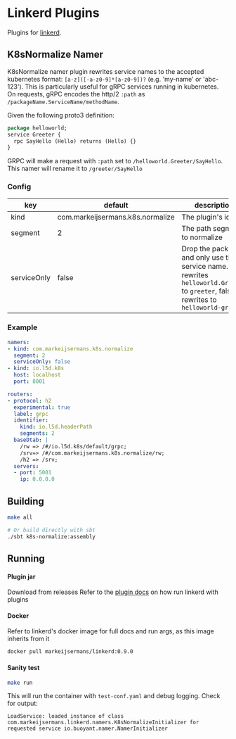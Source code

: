 Linkerd Plugins
===============

Plugins for [linkerd](https://linkerd.io).

## K8sNormalize Namer

K8sNormalize namer plugin rewrites service names to the accepted kubernetes format: `[a-z]([-a-z0-9]*[a-z0-9])?` (e.g. 'my-name' or 'abc-123'). This is particularly useful for gRPC services running in kubernetes. On requests, gRPC encodes the http/2 `:path` as `/packageName.ServiceName/methodName`.  

Given the following proto3 definition:
```protobuf
package helloworld;                                                            
service Greeter {
  rpc SayHello (Hello) returns (Hello) {}                          
}
```

GRPC will make a request with `:path` set to `/helloworld.Greeter/SayHello`. This namer will rename it to `/greeter/SayHello`

### Config

| key | default | description |
| --- | ------- | ----------- |
| kind | com.markeijsermans.k8s.normalize | The plugin's id |
| segment | 2 | The path segment to normalize |
| serviceOnly | false | Drop the package and only use the service name. True rewrites `helloworld.Greeter` to `greeter`, false rewrites to `helloworld-greeter` |



### Example

```yaml
namers:
- kind: com.markeijsermans.k8s.normalize
  segment: 2
  serviceOnly: false
- kind: io.l5d.k8s
  host: localhost
  port: 8001

routers:
- protocol: h2
  experimental: true
  label: grpc
  identifier:
    kind: io.l5d.headerPath
    segments: 2
  baseDtab: |
    /rw => /#/io.l5d.k8s/default/grpc;
    /srv=> /#/com.markeijsermans.k8s.normalize/rw;
    /h2 => /srv;
  servers:
  - port: 5001
    ip: 0.0.0.0
```


## Building

```bash
make all

# Or build directly with sbt
./sbt k8s-normalize:assembly
```

## Running

#### Plugin jar
Download from releases
Refer to the [plugin docs](https://linkerd.io/in-depth/plugin/) on how run linkerd with plugins 

#### Docker
Refer to linkerd's docker image for full docs and run args, as this image inherits from it 
```bash
docker pull markeijsermans/linkerd:0.9.0 
```
 
#### Sanity test
```bash
make run
```
This will run the container with `test-conf.yaml` and debug logging. Check for output:
```
LoadService: loaded instance of class com.markeijsermans.linkerd.namers.K8sNormalizeInitializer for requested service io.buoyant.namer.NamerInitializer
```

